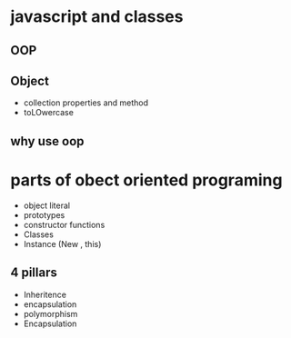 # javascript and classes

## OOP

## Object
- collection properties and method
- toLOwercase

## why use oop

# parts of obect oriented programing

- object literal
- prototypes 
- constructor functions
- Classes
- Instance (New , this)


## 4 pillars
- Inheritence
- encapsulation
- polymorphism
- Encapsulation